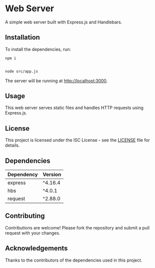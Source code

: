 # Web Server

A simple web server built with Express.js and Handlebars.

## Installation

To install the dependencies, run:

```bash
npm i 

```

```bash

node src/app.js
```


The server will be running at [http://localhost:3000](http://localhost:3000).

## Usage

This web server serves static files and handles HTTP requests using Express.js.

## License

This project is licensed under the ISC License - see the [LICENSE](LICENSE) file for details.

## Dependencies

| Dependency | Version |
|------------|---------|
| express    | ^4.16.4 |
| hbs        | ^4.0.1  |
| request    | ^2.88.0 |

## Contributing

Contributions are welcome! Please fork the repository and submit a pull request with your changes.

## Acknowledgements

Thanks to the contributors of the dependencies used in this project.




